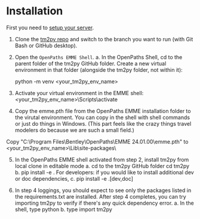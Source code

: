 
# Installation

First you need to [setup your server](server-setup.md).

1. Clone the [tm2py repo](https://github.com/BayAreaMetro/tm2py) and switch to the branch you want to run (with Git Bash or GitHub desktop).

2. Open the ``OpenPaths EMME Shell``.
    a. In the OpenPaths Shell, cd to the parent folder of the tm2py GitHub folder. Create a new virtual environment in that folder (alongside the tm2py folder, not within it): 
    
    python -m venv <your_tm2py_env_name>

3. Activate your virtual environment in the EMME shell:
   <your_tm2py_env_name>\Scripts\activate

4. Copy the emme.pth file from the OpenPaths EMME installation folder to the virutal environment. You can copy in the shell with shell commands or just do things in Windows. (This part feels like the crazy things travel modelers do because we are such a small field.)

Copy "C:\Program Files\Bentley\OpenPaths\EMME 24.01.00\emme.pth" to <your_tm2py_env_name>\Lib\site-packages\

5. In the OpenPaths EMME shell activated from step 2, install tm2py from local clone in editable mode
a.	cd to the tm2py GitHub folder cd tm2py
b.	pip install -e .
For developers: if you would like to install additional dev or doc dependencies,
c.	pip install -e .[dev,doc]

6.	In step 4 loggings, you should expect to see only the packages listed in the requirements.txt are installed. After step 4 completes, you can try importing tm2py to verify if there's any quick dependency error.
a.	In the shell, type python
b.	type import tm2py




